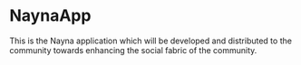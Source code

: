 # NaynaApp
This is the Nayna application which will be developed and distributed to the community towards enhancing the social fabric of the community.
